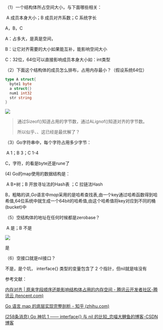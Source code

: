 （1）一个结构体所占空间大小，与下面哪些相关：

​			A 成员本身大小；B 成员对齐系数；C 系统字长

A，B，C

A：占多大，是真是空间，

B：让它对齐需要的大小如果能互补，能影响空间大小

C：32位，64位可以直接影响成员本身大小如：int类型



（2）下面这个结构体的成员怎么排布，占用内存最小？（假设系统64位）

```go
type A struct{
  byte1 byte
  a struct{}
  num1 int32
  str string
}
```

![](https://s2.loli.net/2022/07/24/7uFPIsNdVgifjGR.png)

> 通过Sizeof()知道占用的字节数，通过ALignof()知道对齐的字节数。
>
> 所以似乎、、这已经是最优解了？



（3）Go字符串中，每个字符占用多少字节：

​			A 1；B 3；C 1-4

C，字符，的看是byte还是rune了





   (4)  Go的map使用的数据结构是：

​			A B+树；B 开放寻址法的Hash表 ；C 拉链法Hash

B，粗略的讲,*Go*语言中*map*采用的是哈希查找表,由一个key通过哈希函数得到哈希值,64位系统中就生成一个64bit的哈希值,由这个哈希值将key对应到不同的桶(bucket)中



（5）空结构体的地址在任何时候都是zerobase？

​		   A 是；B 不是

![](https://s2.loli.net/2022/07/24/clTMJASX83oZnDx.png)

是



（6）空接口就是nil接口？

不是，是个坑， interface{} 类型的变量包含了 2 个指针，但nil就是啥没有



参考文献：

[内存对齐 | 原来字段顺序还能影响结构体占用的内存空间 - 腾讯云开发者社区-腾讯云 (tencent.com)](https://cloud.tencent.com/developer/article/1780952)

[Go 语言 map 的底层实现完整剖析 - 知乎 (zhihu.com)](https://zhuanlan.zhihu.com/p/406751292)

[(258条消息) Go 神坑 1 —— interface{} 与 nil 的比较_恋喵大鲤鱼的博客-CSDN博客](https://blog.csdn.net/k346k346/article/details/120849263)